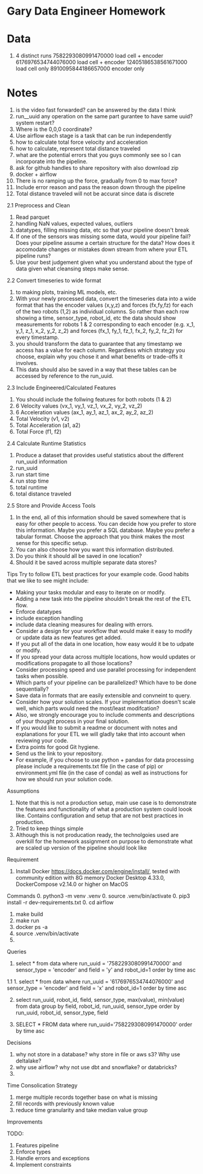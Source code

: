 # Gary Data Engineer Homework


# Data
1. 4 distinct runs 
    7582293080991470000 load cell + encoder
    6176976534744076000 load cell + encoder
    12405186538561671000 load cell only
    8910095844186657000  encoder only




# Notes
1. is the video fast forwarded? can be answered by the data I think
2. run__uuid any operation on the same part gurantee to have same uuid? system restart?
3. Where is the 0,0,0 coordinate?
4. Use airflow each stage is a task that can be run independently
5. how to calculate total force velocity and acceleration
6. how to calculate, represent total distance traveled
7. what are the potential errors that you guys commonly see so I can incorporate into the pipeline.
8. ask for github handles to share repository with also download zip
9. docker + airflow
10. There is no ramping up the force, gradually from 0 to max force?
11. Include error reason and pass the reason down through the pipeline
12. Total distance traveled will not be accurat since data is discrete

2.1 Preprocess and Clean
1. Read parquet
2. handling NaN values, expected values, outliers
3. datatypes, filling missing data, etc so that your pipeline doesn't break
4.  If one of the sensors was missing some data, would your pipeline fail? Does your pipeline assume a certain structure for the data? How does it accomodate changes or mistakes down stream from where your ETL pipeline runs? 
5. Use your best judgement given what you understand about the type of data given what cleansing steps make sense.


2.2 Convert timeseries to wide format
1. to making plots, training ML models, etc.
2. With your newly processed data, convert the timeseries data into a wide format that has the encoder values (x,y,z) and forces (fx,fy,fz) for each of the two robots (1,2) as individual columns. So rather than each row showing a time, sensor_type, robot_id, etc the data should show measurements for robots 1 & 2 corresponding to each encoder (e.g. x_1, y_1, z_1, x_2, y_2, z_2) and forces (fx_1, fy_1, fz_1, fx_2, fy_2, fz_2) for every timestamp.
3. you should transform the data to guarantee that any timestamp we access has a value for each column. Regardless which strategy you choose, explain why you chose it and what benefits or trade-offs it involves.
4. This data should also be saved in a way that these tables can be accessed by reference to the run_uuid.


2.3 Include Engineered/Calculated Features
1. You should include the follwing features for both robots (1 & 2)
2. 6 Velocity values (vx_1, vy_1, vz_1, vx_2, vy_2, vz_2)
3. 6 Acceleration values (ax_1, ay_1, az_1, ax_2, ay_2, az_2)
4. Total Velocity (v1, v2)
5. Total Acceleration (a1, a2)
6. Total Force (f1, f2)


2.4 Calculate Runtime Statistics
1. Produce a dataset that provides useful statistics about the different run_uuid information
2. run_uuid
3. run start time
4. run stop time
5. total runtime
6. total distance traveled


2.5 Store and Provide Access Tools
1. In the end, all of this information should be saved somewhere that is easy for other people to access. You can decide how you prefer to store this information. Maybe you prefer a SQL database. Maybe you prefer a tabular format. Choose the approach that you think makes the most sense for this specific setup. 
2. You can also choose how you want this information distributed. 
3. Do you think it should all be saved in one location?
4. Should it be saved across multiple separate data stores?


Tips
Try to follow ETL best practices for your example code. Good habits that we like to see might include:
- Making your tasks modular and easy to iterate on or modify. 
- Adding a new task into the pipeline shouldn't break the rest of the ETL flow.
- Enforce datatypes
- include exception handling
- include data cleaning measures for dealing with errors.
- Consider a design for your workflow that would make it easy to modify or update data as new features get added. 
- If you put all of the data in one location, how easy would it be to udpate or modify.
- If you spread your data across multiple locations, how would updates or modifications propagate to all those locations? 
- Consider processing speed and use parallel processing for independent tasks when possible. 
- Which parts of your pipeline can be parallelized? Which have to be done sequentially?
- Save data in formats that are easily extensible and convneint to query.
- Consider how your solution scales. If your implementation doesn't scale well, which parts would need the most/least modifcation? 
- Also, we strongly encourage you to include comments and descriptions of your thought process in your final solution.
- If you would like to submit a readme or document with notes and explanations for your ETL we will gladly take that into account when reviewing your code.
- Extra points for good Git hygiene.
- Send us the link to your repository.
- For example, if you choose to use python + pandas for data processing please include a requirements.txt file (in the case of pip) or environment.yml file (in the case of conda) as well as instructions for how we should run your solution code.


Assumptions
1. Note that this is not a production setup, main use case is to demonstrate the features and functionality of what a production system could loook like. Contains configuration and setup that are not best practices in production.
2. Tried to keep things simple
3. Although this is not producation ready, the technolgoies used are overkill for the homework assignment on purpose to demonstrate what are scaled up version of the pipeline should look like


Requirement
1. Install Docker https://docs.docker.com/engine/install/, tested with community edition with 8G memory Docker Desktop 4.33.0, DockerCompose v2.14.0 or higher on MacOS

Commands
0. python3 -m venv .venv
0. source .venv/bin/activate
0. pip3 install -r dev-requirements.txt
0. cd airflow
1. make build
2. make run
3. docker ps -a
4. source .venv/bin/activate
5. 



Queries
1. select * from data where run_uuid = '7582293080991470000' and sensor_type = 'encoder' and field = 'y' and robot_id=1 order by time asc

1.1 1. select * from data where run_uuid = '6176976534744076000' and sensor_type = 'encoder' and field = 'x' and robot_id=1 order by time asc

2. select run_uuid, robot_id, field, sensor_type, max(value), min(value) from data group by field, robot_id, run_uuid, sensor_type order by run_uuid, robot_id, sensor_type, field

3. SELECT * FROM data where run_uuid='7582293080991470000' order by time asc 



Decisions
1. why not store in a database? why store in file or aws s3? Why use deltalake?
2. why use airflow? why not use dbt and snowflake? or databricks?
3. 


Time Consolication Strategy
1. merge multiple records together base on what is missing
2. fill records with previously known value 
3. reduce time granularity and take median value group



Improvements


TODO:
1. Features pipeline
2. Enforce types
3. Handle errors and exceptions
3. Implement constraints